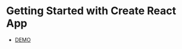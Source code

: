 # Getting Started with Create React App

  - [DEMO](https://sasha-gordijchuk.github.io/react_events-calendar/)
  